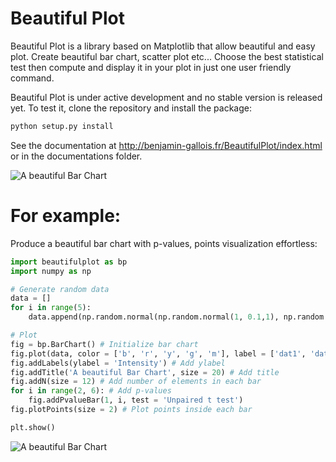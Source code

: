 # Beautiful Plot

Beautiful Plot is a library based on Matplotlib that allow beautiful and easy plot. Create beautiful bar chart, scatter plot etc... Choose the best statistical test then compute and display it in your plot in just one user friendly command.

Beautiful Plot is under active development and no stable version is released yet. To test it, clone the repository and install the package:
```python
python setup.py install
```




See the documentation at http://benjamin-gallois.fr/BeautifulPlot/index.html or in the documentations folder.

![A beautiful Bar Chart](https://benjamin-gallois.fr/BeautifulPlot/bpChart.png)

# For example:

Produce a beautiful bar chart with p-values, points visualization effortless:

```python
import beautifulplot as bp
import numpy as np

# Generate random data 
data = []
for i in range(5):
    data.append(np.random.normal(np.random.normal(1, 0.1,1), np.random.random(1)/10, np.random.randint(500)))

# Plot
fig = bp.BarChart() # Initialize bar chart
fig.plot(data, color = ['b', 'r', 'y', 'g', 'm'], label = ['dat1', 'dat2', 'dat3', 'dat4', 'dat5']) # Plot bar chart
fig.addLabels(ylabel = 'Intensity') # Add ylabel
fig.addTitle('A beautiful Bar Chart', size = 20) # Add title
fig.addN(size = 12) # Add number of elements in each bar
for i in range(2, 6): # Add p-values
    fig.addPvalueBar(1, i, test = 'Unpaired t test')
fig.plotPoints(size = 2) # Plot points inside each bar

plt.show()
```
![A beautiful Bar Chart](https://benjamin-gallois.fr/BeautifulPlot/bpChart1.png)
